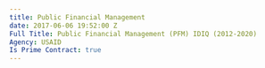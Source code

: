 ```yaml
---
title: Public Financial Management
date: 2017-06-06 19:52:00 Z
Full Title: Public Financial Management (PFM) IDIQ (2012-2020)
Agency: USAID
Is Prime Contract: true
---
```


